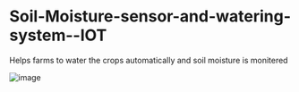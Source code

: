 # Soil-Moisture-sensor-and-watering-system--IOT
Helps farms to water the crops automatically and soil moisture is monitered

![image](https://github.com/MoUsaidh/Soil-Moisture-sensor-and-watering-system--IOT/assets/94860130/69958e0e-e7e3-4548-a18d-82daa585c03f)

